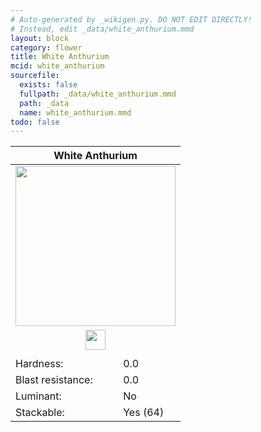 ```yaml
---
# Auto-generated by _wikigen.py. DO NOT EDIT DIRECTLY!
# Instead, edit _data/white_anthurium.mmd
layout: block
category: flower
title: White Anthurium
mcid: white_anthurium
sourcefile:
  exists: false
  fullpath: _data/white_anthurium.mmd
  path: _data
  name: white_anthurium.mmd
todo: false
---
```


<table class="block-info"><thead><tr>
<th colspan=2>White Anthurium</th>
</tr></thead><tbody>
<tr><td colspan=2 class="cell-image-big" style="text-align:center"><img onerror="this.src={{ "/img/missing_lg.png" | relative_url | jsonify | escape }}" src="/allotment/img/textures/allotment/white_anthurium.png" width="256" height="256" alt="" class="preview-icon"></td></tr>
<tr><td colspan=2 class="cell-image-small" style="text-align:center"><img onerror="this.src={{ "/img/missing.png" | relative_url | jsonify | escape }}" src="/allotment/img/inventory_textures/allotment/white_anthurium.png" width="32" height="32" alt="" class="inventory-icon"></td></tr>
<tr><td colspan=2 style="text-align:center"><span class="tool-info tool-none tool-level-0" title="Does not require or break faster with any tool"></span></td></tr>
<tr><td>Hardness:</td><td>0.0</td></tr>
<tr><td>Blast resistance:</td><td>0.0</td></tr>
<tr><td>Luminant:</td><td>No</td></tr>
<tr><td>Stackable:</td><td>Yes (64)</td></tr>
</tbody></table>

